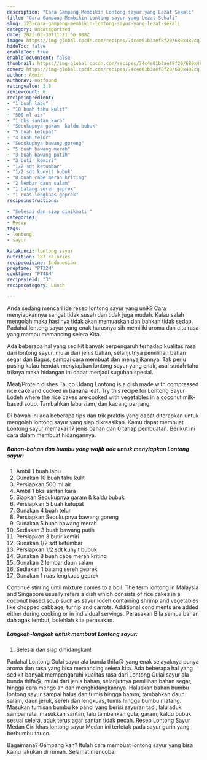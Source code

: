 ```yaml
---
description: "Cara Gampang Membikin Lontong sayur yang Lezat Sekali"
title: "Cara Gampang Membikin Lontong sayur yang Lezat Sekali"
slug: 123-cara-gampang-membikin-lontong-sayur-yang-lezat-sekali
category: Uncategorized
date: 2023-03-30T11:21:56.008Z
image: https://img-global.cpcdn.com/recipes/74c4e01b3aef8f20/680x482cq70/lontong-sayur-foto-resep-utama.jpg
hideToc: false
enableToc: true
enableTocContent: false
thumbnail: https://img-global.cpcdn.com/recipes/74c4e01b3aef8f20/680x482cq70/lontong-sayur-foto-resep-utama.jpg
cover: https://img-global.cpcdn.com/recipes/74c4e01b3aef8f20/680x482cq70/lontong-sayur-foto-resep-utama.jpg
author: Admin
authorAv: notfound
ratingvalue: 3.8
reviewcount: 6
recipeingredient:
- "1 buah labu"
- "10 buah tahu kulit"
- "500 ml air"
- "1 bks santan kara"
- "Secukupnya garam  kaldu bubuk"
- "5 buah ketupat"
- "4 buah telur"
- "Secukupnya bawang goreng"
- "5 buah bawang merah"
- "3 buah bawang putih"
- "3 butir kemiri"
- "1/2 sdt ketumbar"
- "1/2 sdt kunyit bubuk"
- "8 buah cabe merah kriting"
- "2 lembar daun salam"
- "1 batang sereh geprek"
- "1 ruas lengkuas geprek"
recipeinstructions:

- "Selesai dan siap dinikmati!"
categories:
- Resep
tags:
- lontong
- sayur

katakunci: lontong sayur 
nutrition: 187 calories
recipecuisine: Indonesian
preptime: "PT32M"
cooktime: "PT48M"
recipeyield: "3"
recipecategory: Lunch

---
```





Anda sedang mencari ide resep lontong sayur yang unik? Cara menyiapkannya sangat tidak susah dan tidak juga mudah. Kalau salah mengolah maka hasilnya tidak akan memuaskan dan bahkan tidak sedap. Padahal lontong sayur yang enak harusnya sih memiliki aroma dan cita rasa yang mampu memancing selera Kita.





Ada beberapa hal yang sedikit banyak berpengaruh terhadap kualitas rasa dari lontong sayur, mulai dari jenis bahan, selanjutnya pemilihan bahan segar dan Bagus, sampai cara membuat dan menyajikannya. Tak perlu pusing kalau hendak menyiapkan lontong sayur yang enak,      asal sudah tahu triknya maka hidangan ini dapat menjadi suguhan spesial.














Meat/Protein dishes Tauco Udang Lontong is a dish made with compressed rice cake and cooked in banana leaf. Try this recipe for Lontong Sayur Lodeh where the rice cakes are cooked with vegetables in a coconut milk-based soup. Tambahkan labu siam, dan kacang panjang.






Di bawah ini ada beberapa tips dan trik praktis yang dapat diterapkan untuk mengolah lontong sayur yang siap dikreasikan. Kamu dapat membuat Lontong sayur memakai 17 jenis bahan dan 0 tahap pembuatan. Berikut ini cara dalam membuat hidangannya.

<!--inarticleads1-->

##### Bahan-bahan dan bumbu yang wajib ada untuk menyiapkan Lontong sayur:

1. Ambil 1 buah labu
1. Gunakan 10 buah tahu kulit
1. Persiapkan 500 ml air
1. Ambil 1 bks santan kara
1. Siapkan Secukupnya garam &amp; kaldu bubuk
1. Persiapkan 5 buah ketupat
1. Gunakan 4 buah telur
1. Persiapkan Secukupnya bawang goreng
1. Gunakan 5 buah bawang merah
1. Sediakan 3 buah bawang putih
1. Persiapkan 3 butir kemiri
1. Gunakan 1/2 sdt ketumbar
1. Persiapkan 1/2 sdt kunyit bubuk
1. Gunakan 8 buah cabe merah kriting
1. Gunakan 2 lembar daun salam
1. Sediakan 1 batang sereh geprek
1. Gunakan 1 ruas lengkuas geprek


Continue stirring until mixture comes to a boil. The term lontong in Malaysia and Singapore usually refers a dish which consists of rice cakes in a coconut based soup such as sayur lodeh containing shrimp and vegetables like chopped cabbage, turnip and carrots. Additional condiments are added either during cooking or in individual servings. Perasakan Bila semua bahan dah agak lembut, bolehlah kita perasakan. 

<!--inarticleads2-->

##### Langkah-langkah untuk membuat Lontong sayur:


1. Selesai dan siap dihidangkan!

Padahal Lontong Gulai sayur ala bunda thifa😘 yang enak selayaknya punya aroma dan rasa yang bisa memancing selera kita. Ada beberapa hal yang sedikit banyak mempengaruhi kualitas rasa dari Lontong Gulai sayur ala bunda thifa😘, mulai dari jenis bahan, selanjutnya pemilihan bahan segar, hingga cara mengolah dan menghidangkannya. Haluskan bahan bumbu lontong sayur sampai halus dan tumis hingga harum, tambahkan daun salam, daun jeruk, sereh dan lengkuas, tumis hingga bumbu matang. Masukan tumisan bumbu ke panci yang berisi sayuran tadi, lalu aduk sampai rata, masukkan santan, lalu tambahkan gula, garam, kaldu bubuk sesuai selera, aduk terus agar santan tidak pecah. Resep Lontong Sayur Medan Ciri khas lontong sayur Medan ini terletak pada sayur gurih yang berbumbu tauco. 

Bagaimana? Gampang kan? Itulah cara membuat lontong sayur yang bisa kamu lakukan di rumah. Selamat mencoba!
